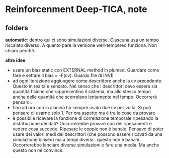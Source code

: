 # Reinforcenment Deep-TICA, note
  
## folders

**automatic**: dentro qui ci sono simulazioni diverse. Ciascuna usa un tempo riscalato diverso. A quanto pare la versione well-tempered funziona. Non chiaro perchè.  

**altre idee**: 
- usare un bias static con EXTERNAL method in plumed. Guardare come fare e settare il bias = -F(cv). Guardo file di INVE 
-  ad ogni iterazione aggiungere come descrittore anche la cv precedente. Questo in realtà è sensato. Nel senso che i descrittori devo essere sia quantità fisiche che rappresentino il sistema, ma allo stesso tempo anche delle quantità che scorrelano lentamente nel tempo. Occorrerà pensarci.    
- fino ad ora con la alanina ho sempre usato due cv per volta. Si può pensare di usarne solo 1. Per ora aspetto ma è tra le cose da provare
- è possibile ricavare la funzione di correlazione temporale ripesando la distribuzione dei dati? Occorrerebbe provare con dei ripesamenti e vedere cosa succede. Ripesare le coppie non è banale. Pensavo di poter usare dei valori medi dei descrittori (che possono essere ricavati da una simulazione biased) ma a tempi diversi.. questo non è banale. Occorrerebbe lanciare diverse simulazioni e fare una media. Ma anche questo non mi convince.    
